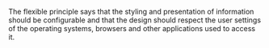 The flexible principle says that the styling and presentation of information should be configurable and that the design should respect the user settings of the operating systems, browsers and other applications used to access it.